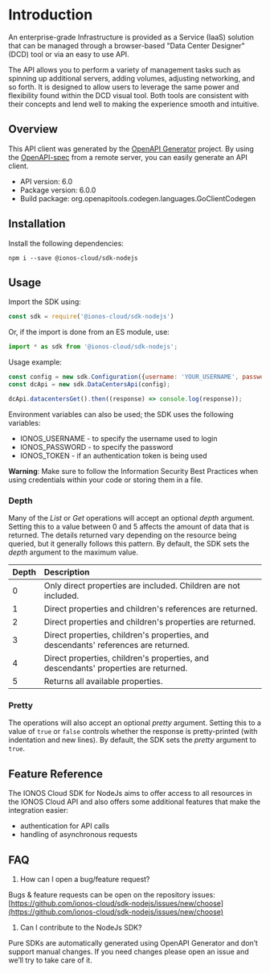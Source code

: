 # Introduction

An enterprise-grade Infrastructure is provided as a Service \(IaaS\) solution that can be managed through a browser-based "Data Center Designer" \(DCD\) tool or via an easy to use API.

The API allows you to perform a variety of management tasks such as spinning up additional servers, adding volumes, adjusting networking, and so forth. It is designed to allow users to leverage the same power and flexibility found within the DCD visual tool. Both tools are consistent with their concepts and lend well to making the experience smooth and intuitive.

## Overview

This API client was generated by the [OpenAPI Generator](https://openapi-generator.tech) project. By using the [OpenAPI-spec](https://www.openapis.org/) from a remote server, you can easily generate an API client.

* API version: 6.0
* Package version: 6.0.0
* Build package: org.openapitools.codegen.languages.GoClientCodegen

## Installation

Install the following dependencies:

```text
npm i --save @ionos-cloud/sdk-nodejs
```

## Usage
Import the SDK using:

```javascript
const sdk = require('@ionos-cloud/sdk-nodejs')
```

Or, if the import is done from an ES module, use:

```javascript
import * as sdk from '@ionos-cloud/sdk-nodejs';
```

Usage example:
```javascript
const config = new sdk.Configuration({username: 'YOUR_USERNAME', password: 'YOUR_PASSWORD'});
const dcApi = new sdk.DataCentersApi(config);

dcApi.datacentersGet().then((response) => console.log(response));
```

Environment variables can also be used; the SDK uses the following variables:

* IONOS\_USERNAME - to specify the username used to login
* IONOS\_PASSWORD - to specify the password
* IONOS\_TOKEN - if an authentication token is being used

**Warning**: Make sure to follow the Information Security Best Practices when using credentials within your code or storing them in a file.

### Depth

Many of the _List_ or _Get_ operations will accept an optional _depth_ argument. Setting this to a value between 0 and 5 affects the amount of data that is returned. The details returned vary depending on the resource being queried, but it generally follows this pattern. By default, the SDK sets the _depth_ argument to the maximum value.

| Depth | Description |
| :--- | :--- |
| 0 | Only direct properties are included. Children are not included. |
| 1 | Direct properties and children's references are returned. |
| 2 | Direct properties and children's properties are returned. |
| 3 | Direct properties, children's properties, and descendants' references are returned. |
| 4 | Direct properties, children's properties, and descendants' properties are returned. |
| 5 | Returns all available properties. |

### Pretty

The operations will also accept an optional _pretty_ argument. Setting this to a value of `true` or `false` controls whether the response is pretty-printed \(with indentation and new lines\). By default, the SDK sets the _pretty_ argument to `true`.

## Feature Reference

The IONOS Cloud SDK for NodeJs aims to offer access to all resources in the IONOS Cloud API and also offers some additional features that make the integration easier:

* authentication for API calls
* handling of asynchronous requests 

## FAQ

1. How can I open a bug/feature request? 

Bugs & feature requests can be open on the repository issues: [https://github.com/ionos-cloud/sdk-nodejs/issues/new/choose](https://github.com/ionos-cloud/sdk-nodejs/issues/new/choose)

1. Can I contribute to the NodeJs SDK?

Pure SDKs are automatically generated using OpenAPI Generator and don’t support manual changes. If you need changes please open an issue and we’ll try to take care of it.

